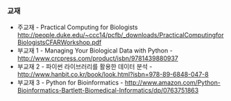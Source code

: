 
### 교재
- 주교재 -  Practical Computing for Biologists http://people.duke.edu/~ccc14/pcfb/_downloads/PracticalComputingforBiologistsCFARWorkshop.pdf
- 부교재 1 - Managing Your Biological Data with Python - http://www.crcpress.com/product/isbn/9781439880937
- 부교재 2 - 파이썬 라이브러리를 활용한 데이터 분석 - http://www.hanbit.co.kr/book/look.html?isbn=978-89-6848-047-8
- 부교재 3 - Python for Bioinformatics - http://www.amazon.com/Python-Bioinformatics-Bartlett-Biomedical-Informatics/dp/0763751863
